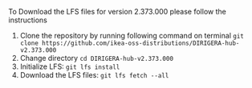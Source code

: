 To Download the LFS files for version 2.373.000 please follow the instructions

1. Clone the repository by running following command on terminal `git clone https://github.com/ikea-oss-distributions/DIRIGERA-hub-v2.373.000`
2. Change directory `cd DIRIGERA-hub-v2.373.000`
3. Initialize LFS: `git lfs install`
4. Download the LFS files: `git lfs fetch --all`
